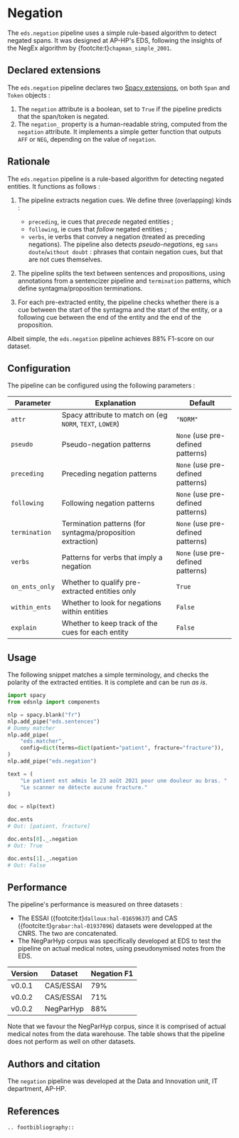 # Negation

The `eds.negation` pipeline uses a simple rule-based algorithm to detect negated spans. It was designed at AP-HP's EDS, following the insights of the NegEx algorithm by {footcite:t}`chapman_simple_2001`.

## Declared extensions

The `eds.negation` pipeline declares two [Spacy extensions](https://spacy.io/usage/processing-pipelines#custom-components-attributes), on both `Span` and `Token` objects :

1. The `negation` attribute is a boolean, set to `True` if the pipeline predicts that the span/token is negated.
2. The `negation_` property is a human-readable string, computed from the `negation` attribute. It implements a simple getter function that outputs `AFF` or `NEG`, depending on the value of `negation`.

## Rationale

The `eds.negation` pipeline is a rule-based algorithm for detecting negated entities. It functions as follows :

1. The pipeline extracts negation cues. We define three (overlapping) kinds :

   - `preceding`, ie cues that _precede_ negated entities ;
   - `following`, ie cues that _follow_ negated entities ;
   - `verbs`, ie verbs that convey a negation (treated as preceding negations).
     The pipeline also detects _pseudo-negations_, eg `sans doute`/`without doubt` : phrases that contain negation cues, but that are not cues themselves.

2. The pipeline splits the text between sentences and propositions, using annotations from a sentencizer pipeline and `termination` patterns, which define syntagma/proposition terminations.

3. For each pre-extracted entity, the pipeline checks whether there is a cue between the start of the syntagma and the start of the entity, or a following cue between the end of the entity and the end of the proposition.

Albeit simple, the `eds.negation` pipeline achieves 88% F1-score on our dataset.

## Configuration

The pipeline can be configured using the following parameters :

| Parameter      | Explanation                                                | Default                           |
| -------------- | ---------------------------------------------------------- | --------------------------------- |
| `attr`         | Spacy attribute to match on (eg `NORM`, `TEXT`, `LOWER`)   | `"NORM"`                          |
| `pseudo`       | Pseudo-negation patterns                                   | `None` (use pre-defined patterns) |
| `preceding`    | Preceding negation patterns                                | `None` (use pre-defined patterns) |
| `following`    | Following negation patterns                                | `None` (use pre-defined patterns) |
| `termination`  | Termination patterns (for syntagma/proposition extraction) | `None` (use pre-defined patterns) |
| `verbs`        | Patterns for verbs that imply a negation                   | `None` (use pre-defined patterns) |
| `on_ents_only` | Whether to qualify pre-extracted entities only             | `True`                            |
| `within_ents`  | Whether to look for negations within entities              | `False`                           |
| `explain`      | Whether to keep track of the cues for each entity          | `False`                           |

## Usage

The following snippet matches a simple terminology, and checks the polarity of the extracted entities. It is complete and can be run _as is_.

```python
import spacy
from edsnlp import components

nlp = spacy.blank("fr")
nlp.add_pipe("eds.sentences")
# Dummy matcher
nlp.add_pipe(
    "eds.matcher",
    config=dict(terms=dict(patient="patient", fracture="fracture")),
)
nlp.add_pipe("eds.negation")

text = (
    "Le patient est admis le 23 août 2021 pour une douleur au bras. "
    "Le scanner ne détecte aucune fracture."
)

doc = nlp(text)

doc.ents
# Out: [patient, fracture]

doc.ents[0]._.negation
# Out: True

doc.ents[1]._.negation
# Out: False
```

## Performance

The pipeline's performance is measured on three datasets :

- The ESSAI ({footcite:t}`dalloux:hal-01659637`) and CAS ({footcite:t}`grabar:hal-01937096`) datasets were developped at the CNRS. The two are concatenated.
- The NegParHyp corpus was specifically developed at EDS to test the pipeline on actual medical notes, using pseudonymised notes from the EDS.

| Version | Dataset   | Negation F1 |
| ------- | --------- | ----------- |
| v0.0.1  | CAS/ESSAI | 79%         |
| v0.0.2  | CAS/ESSAI | 71%         |
| v0.0.2  | NegParHyp | 88%         |

Note that we favour the NegParHyp corpus, since it is comprised of actual medical notes from the data warehouse. The table shows that the pipeline does not perform as well on other datasets.

## Authors and citation

The `negation` pipeline was developed at the Data and Innovation unit, IT department, AP-HP.

## References

```{eval-rst}
.. footbibliography::
```

